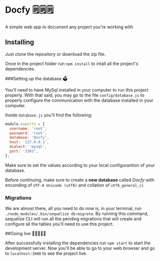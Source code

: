 # Docfy :spiral_notepad::spiral_notepad::spiral_notepad:

A simple web app to document any project you're working with

## Installing

Just clone the repository or download the zip file.

Once in the project folder run `npm install` to intall all the project's dependencies.

###Setting up the database :ballot_box:

You'll need to have MySql installed in your computer to run this project properly. With that said, you may go to the file `config/database.js` to properly configure the communication with the database installed in your computer.

Inside `database.js` you'll find the following:

```javascript
module.exports = {
  username: 'root',
  password: 'root',
  database: 'Docfy',
  host: '127.0.0.1',
  dialect: 'mysql',
  port: '3303',
};
```

Make sure to set the values according to your local configurantion of your database.

Before continuing, make sure to create a **new database** called *Docfy* with enconding of `UTF-8 Unicode (utf8)` and collation of `utf8_general_ci`

### Migrations

We are almost there, all you need to do now is, in your terminal, run `./node_modules/.bin/sequelize db:migrate`. By running this command, sequelize CLI will run all the pending migrations that will create and configure all the tables you'll need to use this project.

##Going live 🚀🚀🚀🚀🚀

After successfully installing the dependencies run `npm start` to start the development server. Now you'll be able to go to your web browser and go to `localhost:3000` to see the project live.

